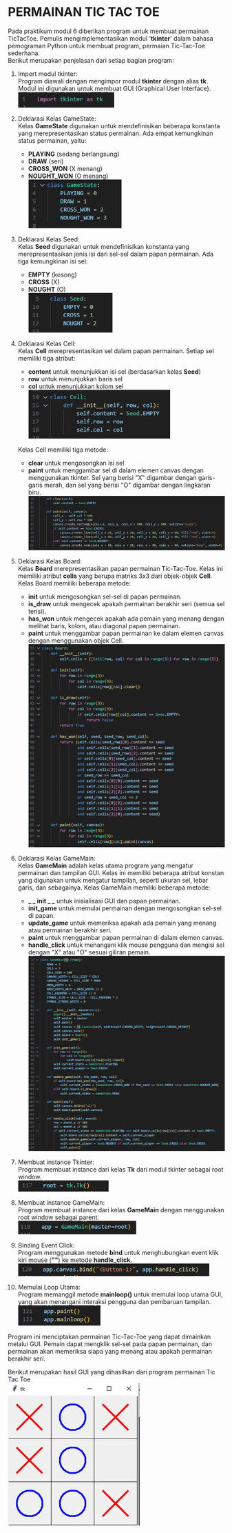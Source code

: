 # PERMAINAN TIC TAC TOE

Pada praktikum modul 6 diberikan program untuk membuat permainan TicTacToe. Pemulis mengimplementasikan modul '**tkinter**' dalam bahasa pemograman Python untuk membuat program, permaian Tic-Tac-Toe sederhana.\
Berikut merupakan penjelasan dari setiap bagian program:
1. Import modul tkinter:\
   Program diawali dengan mengimpor modul **tkinter** dengan alias **tk**. Modul ini digunakan untuk membuat GUI (Graphical User Interface).\
![alt text](https://github.com/Anggunfia/TicTacToe/blob/main/Tic%20Tac%20Toe/1.png?raw=true)
2. Deklarasi Kelas GameState:\
   Kelas **GameState** digunakan untuk mendefinisikan beberapa konstanta yang merepresentasikan status permainan. Ada empat kemungkinan status permainan, yaitu:
   - **PLAYING** (sedang berlangsung)
   - **DRAW** (seri)
   - **CROSS_WON** (X menang)
   - **NOUGHT_WON** (O menang)\
   ![alt text](https://github.com/Anggunfia/TicTacToe/blob/main/Tic%20Tac%20Toe/2.png?raw=true)
3. Deklarasi Kelas Seed:\
   Kelas **Seed** digunakan untuk mendefinisikan konstanta yang merepresentasikan jenis isi dari sel-sel dalam papan permainan. Ada tiga kemungkinan isi sel:
   - **EMPTY** (kosong)
   - **CROSS** (X)
   - **NOUGHT** (O)\
   ![alt text](https://github.com/Anggunfia/TicTacToe/blob/main/Tic%20Tac%20Toe/3.png?raw=true)
4. Deklarasi Kelas Cell:\
   Kelas **Cell** merepresentasikan sel dalam papan permainan. Setiap sel memiliki tiga atribut:
   - **content** untuk menunjukkan isi sel (berdasarkan kelas **Seed**)
   - **row** untuk menunjukkan baris sel
   - **col** untuk menunjukkan kolom sel\
   ![alt text](https://github.com/Anggunfia/TicTacToe/blob/main/Tic%20Tac%20Toe/4.png?raw=true)

    Kelas Cell memiliki tiga metode:
     - **clear** untuk mengosongkan isi sel
     - **paint** untuk menggambar sel di dalam elemen canvas dengan menggunakan tkinter. Sel yang berisi "X" digambar dengan garis-garis merah, dan sel yang berisi "O" digambar dengan lingkaran biru.\
   ![alt text](https://github.com/Anggunfia/TicTacToe/blob/main/Tic%20Tac%20Toe/5.png?raw=true)
5. Deklarasi Kelas Board:\
   Kelas **Board** merepresentasikan papan permainan Tic-Tac-Toe. Kelas ini memiliki atribut **cells** yang berupa matriks 3x3 dari objek-objek **Cell**. Kelas Board memiliki beberapa metode:
   - **init** untuk mengosongkan sel-sel di papan permainan.
   - **is_draw** untuk mengecek apakah permainan berakhir seri (semua sel terisi).
   - **has_won** untuk mengecek apakah ada pemain yang menang dengan melihat baris, kolom, atau diagonal papan permainan.
   - **paint** untuk menggambar papan permainan ke dalam elemen canvas dengan menggunakan objek Cell.\
   ![alt text](https://github.com/Anggunfia/TicTacToe/blob/main/Tic%20Tac%20Toe/6.png?raw=true)
6. Deklarasi Kelas GameMain:\
   Kelas **GameMain** adalah kelas utama program yang mengatur permainan dan tampilan GUI. Kelas ini memiliki beberapa atribut konstan yang digunakan untuk mengatur tampilan, seperti ukuran sel, lebar garis, dan sebagainya. Kelas GameMain memiliki beberapa metode:
   - **_ _ init _ _** untuk inisialisasi GUI dan papan permainan.
   - **init_game** untuk memulai permainan dengan mengosongkan sel-sel di papan.
   - **update_game** untuk memeriksa apakah ada pemain yang menang atau permainan berakhir seri.
   - **paint** untuk menggambar papan permainan di dalam elemen canvas.
   - **handle_click** untuk menangani klik mouse pengguna dan mengisi sel dengan "X" atau "O" sesuai giliran pemain.\
   ![alt text](https://github.com/Anggunfia/TicTacToe/blob/main/Tic%20Tac%20Toe/7.png?raw=true)
7. Membuat instance Tkinter:\
   Program membuat instance dari kelas **Tk** dari modul tkinter sebagai root window.\
![alt text](https://github.com/Anggunfia/TicTacToe/blob/main/Tic%20Tac%20Toe/8.png?raw=true)
8. Membuat instance GameMain:\
   Program membuat instance dari kelas **GameMain** dengan menggunakan root window sebagai parent.\
![alt text](https://github.com/Anggunfia/TicTacToe/blob/main/Tic%20Tac%20Toe/9.png?raw=true)
9. Binding Event Click:\
   Program menggunakan metode **bind** untuk menghubungkan event klik kiri mouse (**"<Button-1>"**) ke metode **handle_click**.\
![alt text](https://github.com/Anggunfia/TicTacToe/blob/main/Tic%20Tac%20Toe/10.png?raw=true)
10. Memulai Loop Utama:\
    Program memanggil metode **mainloop()** untuk memulai loop utama GUI, yang akan menangani interaksi pengguna dan pembaruan tampilan.\
![alt text](https://github.com/Anggunfia/TicTacToe/blob/main/Tic%20Tac%20Toe/11.png?raw=true)

Program ini menciptakan permainan Tic-Tac-Toe yang dapat dimainkan melalui GUI. Pemain dapat mengklik sel-sel pada papan permainan, dan permainan akan memeriksa siapa yang menang atau apakah permainan berakhir seri.

Berikut merupakan hasil GUI yang dihasilkan dari program permainan Tic Tac Toe\
![alt text](https://github.com/Anggunfia/TicTacToe/blob/main/Tic%20Tac%20Toe/12.png?raw=true)
